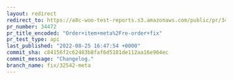 ```yaml
---
layout: redirect
redirect_to: https://a8c-woo-test-reports.s3.amazonaws.com/public/pr/34472/api/index.html
pr_number: 34472
pr_title_encoded: "Order+item+meta%2Fre-order+fix"
pr_test_type: api
last_published: "2022-08-25 16:47:54 +0000"
commit_sha: c84156f2c62483b8faf6d5181de112aa16e964ec
commit_message: "Changelog."
branch_name: fix/32542-meta
---
```

